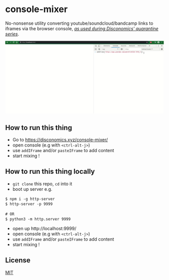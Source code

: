 # console-mixer

No-nonsense utility converting youtube/soundcloud/bandcamp links to iframes via
the browser console, [_as used during Disconomics' quarantine series_](https://www.mixcloud.com/disconomics/).

![demo](demo.gif)

## How to run this thing

- Go to https://disconomics.xyz/console-mixer/
- open console (e.g with `<ctrl-alt-j>`)
- use `addIFrame` and/or `pasteIFrame` to add content
- start mixing !

## How to run this thing locally

- `git clone` this repo, `cd` into it
- boot up server e.g.

```
$ npm i -g http-server
$ http-server -p 9999

# OR
$ python3 -m http.server 9999
```

- open up http://localhost:9999/
- open console (e.g with `<ctrl-alt-j>`)
- use `addIFrame` and/or `pasteIFrame` to add content
- start mixing !

## License

[MIT](./LICENSE)

